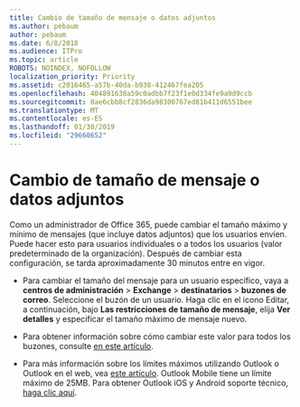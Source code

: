 ```yaml
---
title: Cambio de tamaño de mensaje o datos adjuntos
ms.author: pebaum
author: pebaum
ms.date: 6/8/2018
ms.audience: ITPro
ms.topic: article
ROBOTS: NOINDEX, NOFOLLOW
localization_priority: Priority
ms.assetid: c2016465-a57b-40da-b938-412467fea205
ms.openlocfilehash: 404891638a59c0adbb7f23f1e0d334fe9a9d9ccb
ms.sourcegitcommit: 0ae6cbb8cf2836da98300767ed81b411d6551bee
ms.translationtype: MT
ms.contentlocale: es-ES
ms.lasthandoff: 01/30/2019
ms.locfileid: "29660652"
---
```

# <a name="changing-message-or-attachment-size"></a>Cambio de tamaño de mensaje o datos adjuntos

Como un administrador de Office 365, puede cambiar el tamaño máximo y mínimo de mensajes (que incluye datos adjuntos) que los usuarios envíen. Puede hacer esto para usuarios individuales o a todos los usuarios (valor predeterminado de la organización). Después de cambiar esta configuración, se tarda aproximadamente 30 minutos entre en vigor.
  
- Para cambiar el tamaño del mensaje para un usuario específico, vaya a **centros de administración** \> **Exchange** \> **destinatarios** \> **buzones de correo**. Seleccione el buzón de un usuario. Haga clic en el icono Editar, a continuación, bajo **Las restricciones de tamaño de mensaje**, elija **Ver detalles** y especificar el tamaño máximo de mensaje nuevo. 
    
- Para obtener información sobre cómo cambiar este valor para todos los buzones, consulte [en este artículo](https://www.microsoft.com/microsoft-365/blog/2015/04/15/office-365-now-supports-larger-email-messages-up-to-150-mb/).
    
- Para más información sobre los límites máximos utilizando Outlook o Outlook en el web, vea [este artículo](https://technet.microsoft.com/library/exchange-online-limits.aspx#MessageLimits). Outlook Mobile tiene un límite máximo de 25MB. Para obtener Outlook iOS y Android soporte técnico, [haga clic aquí](https://support.office.com/article/Get-in-app-help-for-Outlook-for-iOS-and-Android-218a22d1-9fa5-4889-b689-de1c63493243).
    

